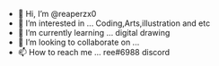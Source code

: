 - 👋 Hi, I’m @reaperzx0
- 👀 I’m interested in ... Coding,Arts,illustration and etc
- 🌱 I’m currently learning ... digital drawing
- 💞️ I’m looking to collaborate on ...
- 📫 How to reach me ... ree#6988 discord

<!---
reaperzx0/reaperzx0 is a ✨ special ✨ repository because its `README.md` (this file) appears on your GitHub profile.
You can click the Preview link to take a look at your changes.
--->
